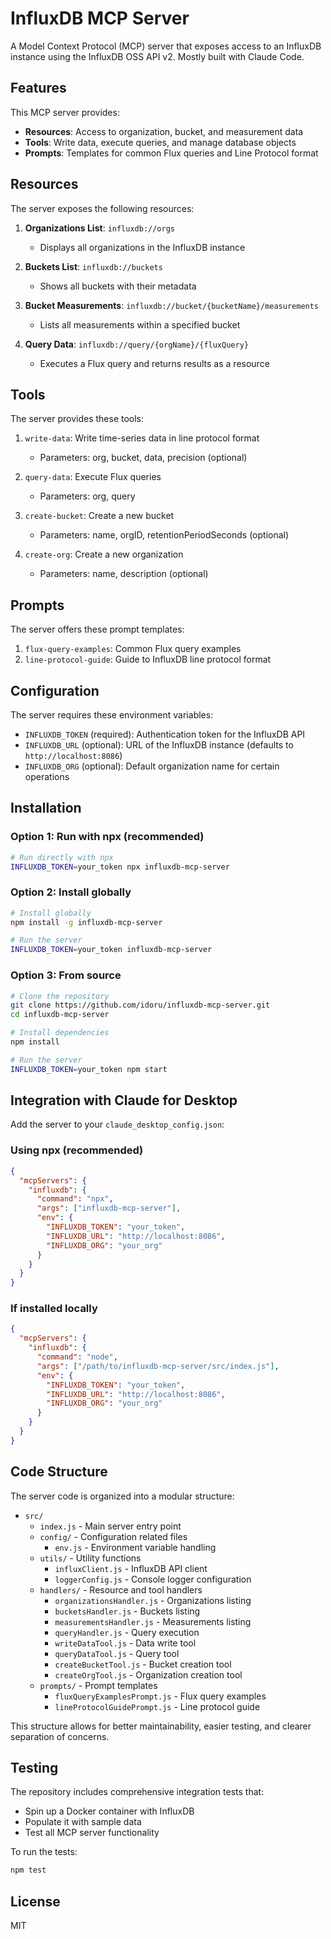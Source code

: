 # InfluxDB MCP Server

A Model Context Protocol (MCP) server that exposes access to an InfluxDB instance using the InfluxDB OSS API v2. Mostly built with Claude Code.

## Features

This MCP server provides:

- **Resources**: Access to organization, bucket, and measurement data
- **Tools**: Write data, execute queries, and manage database objects
- **Prompts**: Templates for common Flux queries and Line Protocol format

## Resources

The server exposes the following resources:

1. **Organizations List**: `influxdb://orgs`
   - Displays all organizations in the InfluxDB instance

2. **Buckets List**: `influxdb://buckets`
   - Shows all buckets with their metadata

3. **Bucket Measurements**: `influxdb://bucket/{bucketName}/measurements`
   - Lists all measurements within a specified bucket

4. **Query Data**: `influxdb://query/{orgName}/{fluxQuery}`
   - Executes a Flux query and returns results as a resource

## Tools

The server provides these tools:

1. `write-data`: Write time-series data in line protocol format
   - Parameters: org, bucket, data, precision (optional)

2. `query-data`: Execute Flux queries
   - Parameters: org, query

3. `create-bucket`: Create a new bucket
   - Parameters: name, orgID, retentionPeriodSeconds (optional)

4. `create-org`: Create a new organization
   - Parameters: name, description (optional)

## Prompts

The server offers these prompt templates:

1. `flux-query-examples`: Common Flux query examples
2. `line-protocol-guide`: Guide to InfluxDB line protocol format

## Configuration

The server requires these environment variables:

- `INFLUXDB_TOKEN` (required): Authentication token for the InfluxDB API
- `INFLUXDB_URL` (optional): URL of the InfluxDB instance (defaults to `http://localhost:8086`)
- `INFLUXDB_ORG` (optional): Default organization name for certain operations

## Installation

### Option 1: Run with npx (recommended)

```bash
# Run directly with npx
INFLUXDB_TOKEN=your_token npx influxdb-mcp-server
```

### Option 2: Install globally

```bash
# Install globally
npm install -g influxdb-mcp-server

# Run the server
INFLUXDB_TOKEN=your_token influxdb-mcp-server
```

### Option 3: From source

```bash
# Clone the repository
git clone https://github.com/idoru/influxdb-mcp-server.git
cd influxdb-mcp-server

# Install dependencies
npm install

# Run the server
INFLUXDB_TOKEN=your_token npm start
```

## Integration with Claude for Desktop

Add the server to your `claude_desktop_config.json`:

### Using npx (recommended)

```json
{
  "mcpServers": {
    "influxdb": {
      "command": "npx",
      "args": ["influxdb-mcp-server"],
      "env": {
        "INFLUXDB_TOKEN": "your_token",
        "INFLUXDB_URL": "http://localhost:8086",
        "INFLUXDB_ORG": "your_org"
      }
    }
  }
}
```

### If installed locally

```json
{
  "mcpServers": {
    "influxdb": {
      "command": "node",
      "args": ["/path/to/influxdb-mcp-server/src/index.js"],
      "env": {
        "INFLUXDB_TOKEN": "your_token",
        "INFLUXDB_URL": "http://localhost:8086",
        "INFLUXDB_ORG": "your_org"
      }
    }
  }
}
```

## Code Structure

The server code is organized into a modular structure:

- `src/`
  - `index.js` - Main server entry point
  - `config/` - Configuration related files
    - `env.js` - Environment variable handling
  - `utils/` - Utility functions
    - `influxClient.js` - InfluxDB API client
    - `loggerConfig.js` - Console logger configuration
  - `handlers/` - Resource and tool handlers
    - `organizationsHandler.js` - Organizations listing
    - `bucketsHandler.js` - Buckets listing
    - `measurementsHandler.js` - Measurements listing
    - `queryHandler.js` - Query execution
    - `writeDataTool.js` - Data write tool
    - `queryDataTool.js` - Query tool
    - `createBucketTool.js` - Bucket creation tool
    - `createOrgTool.js` - Organization creation tool
  - `prompts/` - Prompt templates
    - `fluxQueryExamplesPrompt.js` - Flux query examples
    - `lineProtocolGuidePrompt.js` - Line protocol guide

This structure allows for better maintainability, easier testing, and clearer separation of concerns.

## Testing

The repository includes comprehensive integration tests that:

- Spin up a Docker container with InfluxDB
- Populate it with sample data
- Test all MCP server functionality

To run the tests:

```bash
npm test
```

## License

MIT
